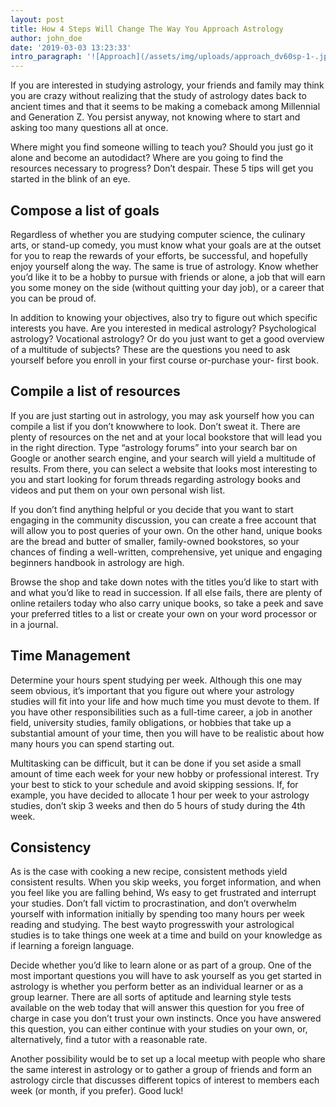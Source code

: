 ```yaml
---
layout: post
title: How 4 Steps Will Change The Way You Approach Astrology
author: john_doe
date: '2019-03-03 13:23:33'
intro_paragraph: '![Approach](/assets/img/uploads/approach_dv60sp-1-.jpg)'
---
```

If you are interested in studying astrology, your friends and family may think you are crazy without realizing that the study of astrology dates back to ancient times and that it seems to be making a comeback among Millennial and Generation Z. You persist anyway, not knowing where to start and asking too many questions all at once.

Where might you find someone willing to teach you? Should you just go it alone and become an autodidact? Where are you going to find the resources necessary to progress? Don’t despair. These 5 tips will get you started in the blink of an eye.

## **Compose a list of goals**

Regardless of whether you are studying computer science, the culinary arts, or stand-up comedy, you must know what your goals are at the outset for you to reap the rewards of your efforts, be successful, and hopefully enjoy yourself along the way. The same is true of astrology. Know whether you’d like it to be a hobby to pursue with friends or alone, a job that will earn you some money on the side (without quitting your day job), or a career that you can be proud of.

In addition to knowing your objectives, also try to figure out which specific interests you have. Are you interested in medical astrology? Psychological astrology? Vocational astrology? Or do you just want to get a good overview of a multitude of subjects? These are the questions you need to ask yourself before you enroll in your first course or-purchase your- first book.

## Compile a list of resources

If you are just starting out in astrology, you may ask yourself how you can compile a list if you don’t knowwhere to look. Don’t sweat it. There are plenty of resources on the net and at your local bookstore that will lead you in the right direction. Type “astrology forums” into your search bar on Google or another search engine, and your search will yield a multitude of results. From there, you can select a website that looks most interesting to you and start looking for forum threads regarding astrology books and videos and put them on your own personal wish list.

If you don’t find anything helpful or you decide that you want to start engaging in the community discussion, you can create a free account that will allow you to post queries of your own. On the other hand, unique books are the bread and butter of smaller, family-owned bookstores, so your chances of finding a well-written, comprehensive, yet unique and engaging beginners handbook in astrology are high.

Browse the shop and take down notes with the titles you’d like to start with and what you’d like to read in succession. If all else fails, there are plenty of online retailers today who also carry unique books, so take a peek and save your preferred titles to a list or create your own on your word processor or in a journal.

## Time Management

Determine your hours spent studying per week. Although this one may seem obvious, it’s important that you figure out where your astrology studies will fit into your life and how much time you must devote to them. If you have other responsibilities such as a full-time career, a job in another field, university studies, family obligations, or hobbies that take up a substantial amount of your time, then you will have to be realistic about how many hours you can spend starting out.

Multitasking can be difficult, but it can be done if you set aside a small amount of time each week for your new hobby or professional interest. Try your best to stick to your schedule and avoid skipping sessions. If, for example, you have decided to allocate 1 hour per week to your astrology studies, don’t skip 3 weeks and then do 5 hours of study during the 4th week.

## Consistency

As is the case with cooking a new recipe, consistent methods yield consistent results. When you skip weeks, you forget information, and when you feel like you are falling behind, Ws easy to get frustrated and interrupt your studies. Don’t fall victim to procrastination, and don’t overwhelm yourself with information initially by spending too many hours per week reading and studying. The best wayto progresswith your astrological studies is to take things one week at a time and build on your knowledge as if learning a foreign language.

Decide whether you’d like to learn alone or as part of a group. One of the most important questions you will have to ask yourself as you get started in astrology is whether you perform better as an individual learner or as a group learner. There are all sorts of aptitude and learning style tests available on the web today that will answer this question for you free of charge in case you don’t trust your own instincts. Once you have answered this question, you can either continue with your studies on your own, or, alternatively, find a tutor with a reasonable rate.

Another possibility would be to set up a local meetup with people who share the same interest in astrology or to gather a group of friends and form an astrology circle that discusses different topics of interest to members each week (or month, if you prefer). Good luck!
